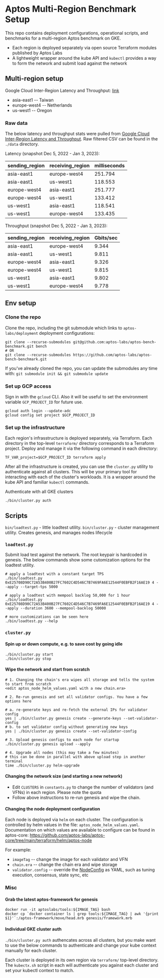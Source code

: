 # Aptos Multi-Region Benchmark Setup

This repo contains deployment configurations, operational scripts, and benchmarks for a multi-region Aptos benchmark on GKE. 
* Each region is deployed separately via open source Terraform modules published by Aptos Labs
* A lightweight wrapper around the kube API and `kubectl` provides a way to form the network and submit load against the network

## Multi-region setup

Google Cloud Inter-Region Latency and Throughput: [link](https://datastudio.google.com/u/0/reporting/fc733b10-9744-4a72-a502-92290f608571/page/70YCB)
* asia-east1 -- Taiwan
* europe-west4 -- Netherlands
* us-west1 -- Oregon

### Raw data

The below latency and throughput stats were pulled from [Google Cloud Inter-Region Latency and Throughput](https://datastudio.google.com/u/0/reporting/fc733b10-9744-4a72-a502-92290f608571/page/70YCB). Raw filtered CSV can be found in the `./data` directory.

Latency (snapshot Dec 5, 2022 - Jan 3, 2023):

|sending_region|receiving_region|milliseconds|
|--------------|----------------|------------|
|asia-east1    |europe-west4    |251.794     |
|asia-east1    |us-west1        |118.553     |
|europe-west4  |asia-east1      |251.777     |
|europe-west4  |us-west1        |133.412     |
|us-west1      |asia-east1      |118.541     |
|us-west1      |europe-west4    |133.435     |


Throughput (snapshot Dec 5, 2022 - Jan 3, 2023):

|sending_region|receiving_region|Gbits/sec|
|--------------|----------------|---------|
|asia-east1    |europe-west4    |9.344    |
|asia-east1    |us-west1        |9.811    |
|europe-west4  |asia-east1      |9.326    |
|europe-west4  |us-west1        |9.815    |
|us-west1      |asia-east1      |9.802    |
|us-west1      |europe-west4    |9.778    |

## Env setup

### Clone the repo

Clone the repo, including the git submodule which links to `aptos-labs/deployment` deployment configurations:

```
git clone --recurse-submodules git@github.com:aptos-labs/aptos-bench-benchmark.git bench
# OR
git clone --recurse-submodules https://github.com/aptos-labs/aptos-bench-benchmark.git
```

If you've already cloned the repo, you can update the submodules any time with: `git submodule init && git submodule update`

### Set up GCP access

Sign in with the `gcloud` CLI. Also it will be useful to set the environment variable `GCP_PROJECT_ID` for future use.

```
gcloud auth login --update-adc
gcloud config set project $GCP_PROJECT_ID
```

### Set up the infrastructure

Each region's infrasstructure is deployed separately, via Terraform. Each directory in the top-level `terraform/` directory corresponds to a Terraform project. Deploy and manage it via the following command in each directory:

```
TF_VAR_project=$GCP_PROJECT_ID terraform apply
```

After all the infrastructure is created, you can use the `cluster.py` utility to authenticate against all clusters. This will be your primary tool for interacting with each of the cluster's workloads. It is a wrapper around the kube API and familiar `kubectl` commands.

Authenticate with all GKE clusters
```
./bin/cluster.py auth
```

## Scripts

`bin/loadtest.py` - little loadtest utility.
`bin/cluster.py` - cluster management utility. Creates genesis, and manages nodes lifecycle

### `loadtest.py`

Submit load test against the network. The root keypair is hardcoded in genesis. The below commands show some cutomization options for the loadtest utility.

```
# apply a loadtest with a constant target TPS
./bin/loadtest.py 0xE25708D90C72A53B400B27FC7602C4D546C7B7469FA6E12544F0EBFB2F16AE19 4 --apply --target-tps 5000

# apply a loadtest with mempool backlog 50,000 for 1 hour
./bin/loadtest.py 0xE25708D90C72A53B400B27FC7602C4D546C7B7469FA6E12544F0EBFB2F16AE19 4 --apply --duration 3600 --mempool-backlog 50000

# more customizations can be seen here
./bin/loadtest.py --help
```

### `cluster.py`

#### Spin up or down compute, e.g. to save cost by going idle

```
./bin/cluster.py start
./bin/cluster.py stop
```

#### Wipe the network and start from scratch

```
# 1. Changing the chain's era wipes all storage and tells the system to start from scratch
<edit aptos_node_helm_values.yaml with a new chain.era>

# 2. Re-run genesis and set all validator configs. You have a few options here

# a. re-generate keys and re-fetch the external IPs for validator config
yes | ./bin/cluster.py genesis create --generate-keys --set-validator-config
# b. to set validator config without generating new keys
yes | ./bin/cluster.py genesis create --set-validator-config

# 3. Upload genesis configs to each node for startup
./bin/cluster.py genesis upload --apply

# 4. Upgrade all nodes (this may take a few minutes)
# this can be done in parallel with above upload step in another terminal
time ./bin/cluster.py helm-upgrade
```

#### Changing the network size (and starting a new network)
* Edit `CLUSTERS` in `constants.py` to change the number of validators (and VFNs) in each region. Please note the quota
* Follow above instructions to re-run genesis and wipe the chain.

#### Changing the node deployment configuration
Each node is deployed via `helm` on each cluster. The configuration is controlled by helm values in the file: `aptos_node_helm_values.yaml`. Documentation on which values are available to configure can be found in aptos-core: https://github.com/aptos-labs/aptos-core/tree/main/terraform/helm/aptos-node

For example:
* `imageTag` -- change the image for each validator and VFN
* `chain.era` -- change the chain era and wipe storage
* `validator.config` -- override the [NodeConfig](https://github.com/aptos-labs/aptos-core/blob/main/config/src/config/mod.rs#L63-L98) as YAML, such as tuning execution, consensus, state sync, etc

### Misc

#### Grab the latest aptos-framework for genesis

```
docker run -it aptoslabs/tools:${IMAGE_TAG} bash
docker cp `docker container ls | grep tools:${IMAGE_TAG} | awk '{print $1}'`:/aptos-framework/move/head.mrb genesis/framework.mrb 
```

#### Individual GKE cluster auth

`./bin/cluster.py auth` authencates across all clusters, but you make want to use the below commands to authenticate and change your kube context manually for each cluster.

Each cluster is deployed in its own region via `terraform/` top-level directory. The `kubectx.sh` script in each will authenticate you against each cluster and set your kubectl context to match.

